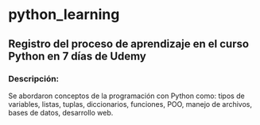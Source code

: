 # python_learning

## Registro del proceso de aprendizaje en el curso Python en 7 días de Udemy

### Descripción: 

Se abordaron conceptos de la programación con Python como: tipos de variables, listas, tuplas, diccionarios, funciones, POO, manejo de archivos, bases de datos, desarrollo web.

